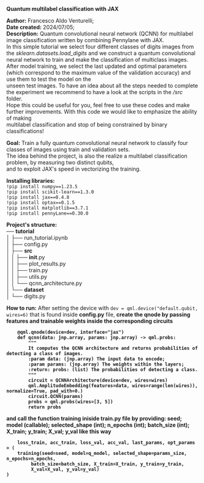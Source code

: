 __Quantum multilabel classification with JAX__

__Author:__ Francesco Aldo Venturelli;<br />
__Date created:__ 2024/07/05;<br />
__Description:__ Quantum convolutional neural network (QCNN) for multilabel image classification written by combining Pennylane with JAX.<br />
In this simple tutorial we select four different classes of digits images from the *sklearn.datasets.load_digits* and we construct a quantum convolutional neural network to train and make the classification of multiclass images.<br />
After model training, we select the last updated and optimal parameters (which correspond to the maximum value of the validation accuracy) and use them to test the model on the<br /> unseen test images. To have an idea about all the steps needed to complete the experiment we recommend to have a look at the scripts in the */src* folder.<br />
Hope this could be useful for you, feel free to use these codes and make further improvements. With this code we would like to emphasize the ability of making<br />
multilabel classification and stop of being constrained by binary classifications!


__Goal:__ Train a fully quantum convolutional neural network to classify four classes of images using train and validation sets.<br />
The idea behind the project, is also the realize a multilabel classification problem, by measuring two distinct qubits,<br />
and to exploit JAX's speed in vectorizing the training.


__Installing libraries:__<br/>
`!pip install numpy==1.23.5`<br/>
`!pip install scikit-learn==1.3.0`<br/>
`!pip install jax==0.4.8`<br/>
`!pip install optax==0.1.5`<br/>
`!pip install matplotlib==3.7.1`<br/>
`!pip install pennyLane==0.30.0`<br/>


__Project's structure:__ <br/>
── __tutorial__ <br/>
│     ├── run_tutorial.ipynb<br/>
│     ├── config.py<br/>
│     ├── __src__ <br/>
│     │     ├── __init__.py<br/>
│     │     ├── plot_results.py<br/>
│     │     ├── train.py<br/>
│     │     ├── utils.py<br/>
│     │     └── qcnn_architecture.py<br/>
│     └── __dataset__ <br/>
│           └── digits.py<br/>



__How to run:__
After setting the device with `dev = qml.device("default.qubit, wires=6)` that is found inside __config.py__ file, <b />
create the qnode by passing features and trainable weights inside the corresponding circuits <b />
```
    @qml.qnode(device=dev, interface="jax")
    def qcnn(data: jnp.array, params: jnp.array) -> qml.probs:
        """
        It computes the QCNN architecture and returns probabilities of detecting a class of images.
        :param data: (jnp.array) The input data to encode;
        :param params: (jnp.array) The weights within the layers;
        :return: probs: (list) The probabilities of detecting a class.
        """
        circuit = QCNNArchitecture(device=dev, wires=wires)
        qml.AmplitudeEmbedding(features=data, wires=range(len(wires)), normalize=True, pad_with=0.)
        circuit.QCNN(params)
        probs = qml.probs(wires=[3, 5])
        return probs
```
and call the function **training** iniside __train.py__ file by providing: <b />
seed; <b />
model (callable); <b />
selected_shape (int); <b />
n_epochs (int); <b />
batch_size (int);<b />
X_train;<b />
y_train;<b />
X_val;<b />
y_val <b />
like this way <b />
```
    loss_train, acc_train, loss_val, acc_val, last_params, opt_params = (
    training(seed=seed, model=q_model, selected_shape=params_size, n_epochs=n_epochs,
         batch_size=batch_size, X_train=X_train, y_train=y_train,
         X_val=X_val, y_val=y_val)
)
```


